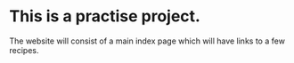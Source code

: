 # This is a practise project.
The website will consist of a main index page which will have links
to a few recipes.
